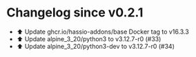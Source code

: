 # Changelog since v0.2.1
- ⬆️ Update ghcr.io/hassio-addons/base Docker tag to v16.3.3 
- ⬆️ Update alpine_3_20/python3 to v3.12.7-r0 (#33) 
- ⬆️ Update alpine_3_20/python3-dev to v3.12.7-r0 (#34) 
